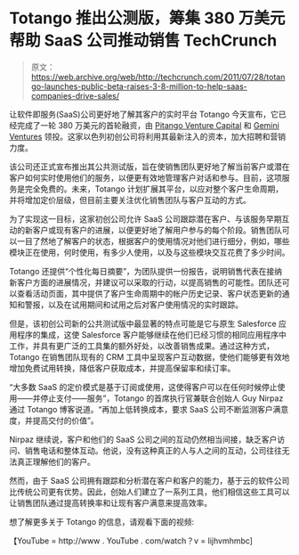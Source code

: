 # Totango 推出公测版，筹集 380 万美元帮助 SaaS 公司推动销售 TechCrunch

> 原文：<https://web.archive.org/web/http://techcrunch.com/2011/07/28/totango-launches-public-beta-raises-3-8-million-to-help-saas-companies-drive-sales/>

让软件即服务(SaaS)公司更好地了解其客户的实时平台 Totango 今天宣布，它已经完成了一轮 380 万美元的首轮融资，由 [Pitango Venture Capital](https://web.archive.org/web/20230205040209/http://www.crunchbase.com/financial-organization/pitango-venture-capital) 和 [Gemini Ventures](https://web.archive.org/web/20230205040209/http://www.gemini.co.il/) 领投。这家以色列初创公司将利用其最新注入的资本，加大招聘和营销力度。

该公司还正式宣布推出其公共测试版，旨在使销售团队更好地了解当前客户或潜在客户如何实时使用他们的服务，以便更有效地管理客户对话和参与。目前，这项服务是完全免费的。未来，Totango 计划扩展其平台，以应对整个客户生命周期，并将增加定价层级，但目前主要关注优化销售团队与客户互动的方式。

为了实现这一目标，这家初创公司允许 SaaS 公司跟踪潜在客户、与该服务早期互动的新客户或现有客户的进展，以便更好地了解用户参与的每个阶段。销售团队可以一目了然地了解客户的状态，根据客户的使用情况对他们进行细分，例如，哪些模块正在使用，何时使用，有多少人使用，以及与这些模块交互花费了多少时间。

Totango 还提供“个性化每日摘要”，为团队提供一份报告，说明销售代表在接纳新客户方面的进展情况，并建议可以采取的行动，以提高销售的可能性。团队还可以查看活动页面，其中提供了客户生命周期中的帐户历史记录、客户状态更新的通知和警报，以及在试用期间和试用之后对客户使用情况的实时跟踪。

但是，该初创公司新的公共测试版中最显著的特点可能是它与原生 Salesforce 应用程序的集成，这使 Salesforce 客户能够继续在他们已经习惯的相同应用程序中工作，并具有更广泛的工具集的额外好处，以改善销售成果。通过这种方式，Totango 在销售团队现有的 CRM 工具中呈现客户互动数据，使他们能够更有效地增加免费试用转换，降低客户获取成本，并提高保留率和续订率。

“大多数 SaaS 的定价模式是基于订阅或使用，这使得客户可以在任何时候停止使用——并停止支付——服务”，Totango 的首席执行官兼联合创始人 Guy Nirpaz 通过 Totango 博客说道。“再加上低转换成本，要求 SaaS 公司不断监测客户满意度，并提高交付的价值”。

Nirpaz 继续说，客户和他们的 SaaS 公司之间的互动仍然相当间接，缺乏客户访问、销售电话和整体互动。他说，没有这种真正的人与人之间的互动，公司往往无法真正理解他们的客户。

然而，由于 SaaS 公司拥有跟踪和分析潜在客户和客户的能力，基于云的软件公司比传统公司更有优势。因此，创始人们建立了一系列工具，他们相信这些工具可以让销售团队通过提高转换率和让现有客户满意来提高效率。

想了解更多关于 Totango 的信息，请观看下面的视频:

【YouTube = http://www . YouTube . com/watch？v = lijhvmhmbc]